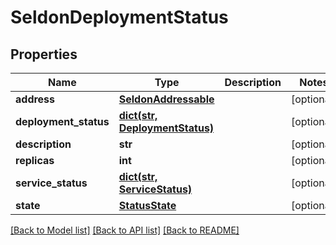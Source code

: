 # SeldonDeploymentStatus

## Properties
Name | Type | Description | Notes
------------ | ------------- | ------------- | -------------
**address** | [**SeldonAddressable**](SeldonAddressable.md) |  | [optional] 
**deployment_status** | [**dict(str, DeploymentStatus)**](DeploymentStatus.md) |  | [optional] 
**description** | **str** |  | [optional] 
**replicas** | **int** |  | [optional] 
**service_status** | [**dict(str, ServiceStatus)**](ServiceStatus.md) |  | [optional] 
**state** | [**StatusState**](StatusState.md) |  | [optional] 

[[Back to Model list]](../README.md#documentation-for-models) [[Back to API list]](../README.md#documentation-for-api-endpoints) [[Back to README]](../README.md)


